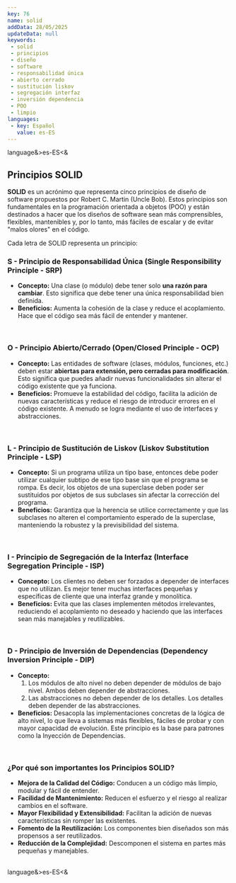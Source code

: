 ```yaml
---
key: 76
name: solid
addData: 28/05/2025
updateData: null
keywords: 
 - solid
 - principios
 - diseño
 - software
 - responsabilidad única
 - abierto cerrado
 - sustitución liskov
 - segregación interfaz
 - inversión dependencia
 - POO
 - limpio
languages:
 - key: Español
   value: es-ES
---
```

language&>es-ES<&
## Principios SOLID

**SOLID** es un acrónimo que representa cinco principios de diseño de software propuestos por Robert C. Martin (Uncle Bob). Estos principios son fundamentales en la programación orientada a objetos (POO) y están destinados a hacer que los diseños de software sean más comprensibles, flexibles, mantenibles y, por lo tanto, más fáciles de escalar y de evitar "malos olores" en el código.

Cada letra de SOLID representa un principio:

### S - Principio de Responsabilidad Única (Single Responsibility Principle - SRP)

* **Concepto:** Una clase (o módulo) debe tener solo **una razón para cambiar**. Esto significa que debe tener una única responsabilidad bien definida.
* **Beneficios:** Aumenta la cohesión de la clase y reduce el acoplamiento. Hace que el código sea más fácil de entender y mantener.

<br />

### O - Principio Abierto/Cerrado (Open/Closed Principle - OCP)

* **Concepto:** Las entidades de software (clases, módulos, funciones, etc.) deben estar **abiertas para extensión, pero cerradas para modificación**. Esto significa que puedes añadir nuevas funcionalidades sin alterar el código existente que ya funciona.
* **Beneficios:** Promueve la estabilidad del código, facilita la adición de nuevas características y reduce el riesgo de introducir errores en el código existente. A menudo se logra mediante el uso de interfaces y abstracciones.

<br />

### L - Principio de Sustitución de Liskov (Liskov Substitution Principle - LSP)

* **Concepto:** Si un programa utiliza un tipo base, entonces debe poder utilizar cualquier subtipo de ese tipo base sin que el programa se rompa. Es decir, los objetos de una superclase deben poder ser sustituidos por objetos de sus subclases sin afectar la corrección del programa.
* **Beneficios:** Garantiza que la herencia se utilice correctamente y que las subclases no alteren el comportamiento esperado de la superclase, manteniendo la robustez y la previsibilidad del sistema.

<br />

### I - Principio de Segregación de la Interfaz (Interface Segregation Principle - ISP)

* **Concepto:** Los clientes no deben ser forzados a depender de interfaces que no utilizan. Es mejor tener muchas interfaces pequeñas y específicas de cliente que una interfaz grande y monolítica.
* **Beneficios:** Evita que las clases implementen métodos irrelevantes, reduciendo el acoplamiento no deseado y haciendo que las interfaces sean más manejables y reutilizables.

<br />

### D - Principio de Inversión de Dependencias (Dependency Inversion Principle - DIP)

* **Concepto:**
    1.  Los módulos de alto nivel no deben depender de módulos de bajo nivel. Ambos deben depender de abstracciones.
    2.  Las abstracciones no deben depender de los detalles. Los detalles deben depender de las abstracciones.
* **Beneficios:** Desacopla las implementaciones concretas de la lógica de alto nivel, lo que lleva a sistemas más flexibles, fáciles de probar y con mayor capacidad de evolución. Este principio es la base para patrones como la Inyección de Dependencias.

<br />

### ¿Por qué son importantes los Principios SOLID?

* **Mejora de la Calidad del Código:** Conducen a un código más limpio, modular y fácil de entender.
* **Facilidad de Mantenimiento:** Reducen el esfuerzo y el riesgo al realizar cambios en el software.
* **Mayor Flexibilidad y Extensibilidad:** Facilitan la adición de nuevas características sin romper las existentes.
* **Fomento de la Reutilización:** Los componentes bien diseñados son más propensos a ser reutilizados.
* **Reducción de la Complejidad:** Descomponen el sistema en partes más pequeñas y manejables.
<br />
language&>es-ES<&